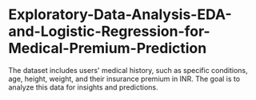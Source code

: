 # Exploratory-Data-Analysis-EDA-and-Logistic-Regression-for-Medical-Premium-Prediction
The dataset includes users' medical history, such as specific conditions, age, height, weight, and their insurance premium in INR. The goal is to analyze this data for insights and predictions.






